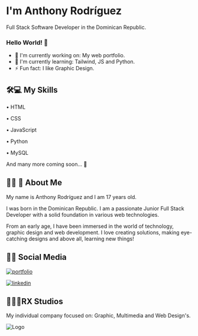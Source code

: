 
# I'm Anthony Rodríguez
Full Stack Software Developer in the Dominican Republic.

### Hello World! 👋

- 🔭 I'm currently working on: My web portfolio.
- 🌱 I'm currently learning: Tailwind, JS and Python.
- ⚡ Fun fact: I like Graphic Design.
  
## 🛠💻 My Skills
• HTML

• CSS

• JavaScript

• Python

• MySQL

And many more coming soon... 👀

## 👨‍💻 🚀 About Me
My name is Anthony Rodríguez and I am 17 years old.

I was born in the Dominican Republic. I am a passionate Junior Full Stack Developer with a solid foundation in various web technologies.

From an early age, I have been immersed in the world of technology, graphic design and web development. I love creating solutions, making eye-catching designs and above all, learning new things!


## 📱🔗 Social Media
[![portfolio](https://img.shields.io/badge/my_portfolio-000?style=for-the-badge&logo=ko-fi&logoColor=white)](https://anthony-rodriguez.vercel.app/)

[![linkedin](https://img.shields.io/badge/linkedin-0A66C2?style=for-the-badge&logo=linkedin&logoColor=white)](https://www.linkedin.com/in/anthonyrodriguez0506/)


## ‍💼👨‍💼RX Studios
My individual company focused on: Graphic, Multimedia and Web Design's.

![Logo](https://i.ibb.co/PgpqPLd/RX-Studios.png)

